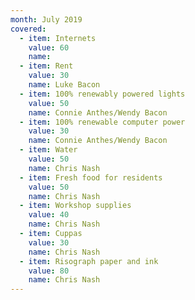 ```yaml
---
month: July 2019
covered:
  - item: Internets
    value: 60
    name: 
  - item: Rent
    value: 30
    name: Luke Bacon
  - item: 100% renewably powered lights
    value: 50
    name: Connie Anthes/Wendy Bacon
  - item: 100% renewable computer power
    value: 30
    name: Connie Anthes/Wendy Bacon
  - item: Water
    value: 50
    name: Chris Nash
  - item: Fresh food for residents
    value: 50
    name: Chris Nash
  - item: Workshop supplies
    value: 40
    name: Chris Nash
  - item: Cuppas
    value: 30
    name: Chris Nash
  - item: Risograph paper and ink
    value: 80
    name: Chris Nash
---
```

